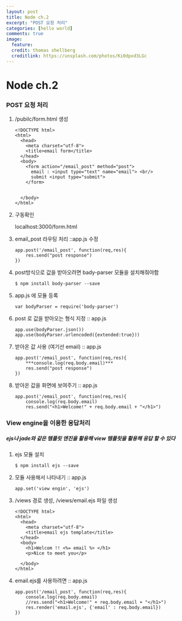 ```yaml
---
layout: post
title: Node ch.2
excerpt: "POST 요청 처리"
categories: [hello world]
comments: true
image:
  feature:
  credit: thomas shellberg
  creditlink: https://unsplash.com/photos/Ki0dpxd3LGc
---
```


# Node ch.2

### POST 요청 처리
1. /pubilc/form.html 생성

    ```
    <!DOCTYPE html>
    <html>
      <head>
        <meta charset="utf-8">
        <title>email form</title>
      </head>
      <body>
        <form action="/email_post" method="post">
          email : <input type="text" name="email"> <br/>
          submit <input type="submit">
        </form>


      </body>
    </html>

    ```


2. 구동확인

    localhost:3000/form.html

3. email_post 라우팅 처리 ::app.js 수정

    ```
    app.post('/email_post', function(req,res){
    	res.send("post response")
    })
    ```

4. post방식으로 값을 받아오려면 bady-parser 모듈을 설치해줘야함

    `$ npm install body-parser --save`

5. app.js 에 모듈 등록

    ```
    var bodyParser = require('body-parser')
    ```

6. post 로 값을 받아오는 형식 지정 :: app.js

    ```
    app.use(bodyParser.json())
    app.use(bodyParser.urlencoded({extended:true}))
    ```

7. 받아온 값 사용 (여기선 email) :: app.js

    ```
    app.post('/email_post', function(req,res){
    	***console.log(req.body.email)***
    	res.send("post response")
    })
    ```

8. 받아온 값을 화면에 보여주기 :: app.js
    ```
    app.post('/email_post', function(req,res){
    	console.log(req.body.email)
    	res.send("<h1>Welcome!" + req.body.email + "</h1>")
    ```


### View engine을 이용한 응답처리
##### ejs나 jade와 같은 템플릿 엔진을 활용해 view 템플릿을 활용해 응답 할 수 있다


1. ejs 모듈 설치

    `$ npm install ejs --save`

2. 모듈 사용해서 나타내기 :: app.js

    ```
    app.set('view engin', 'ejs')
    ```
3. /views 경로 생성, /views/email.ejs 파일 생성

    ```
    <!DOCTYPE html>
    <html>
      <head>
        <meta charset="utf-8">
        <title>email ejs template</title>
      </head>
      <body>
        <h1>Welcom !! <%= email %> </h1>
        <p>Nice to meet you</p>

      </body>
    </html>

    ```

4. email.ejs를 사용하려면 :: app.js

    ```
    app.post('/email_post', function(req,res){
    	console.log(req.body.email)
    	//res.send("<h1>Welcome!" + req.body.email + "</h1>")
    	res.render('email.ejs', {'email' : req.body.email})
    })
    ```

